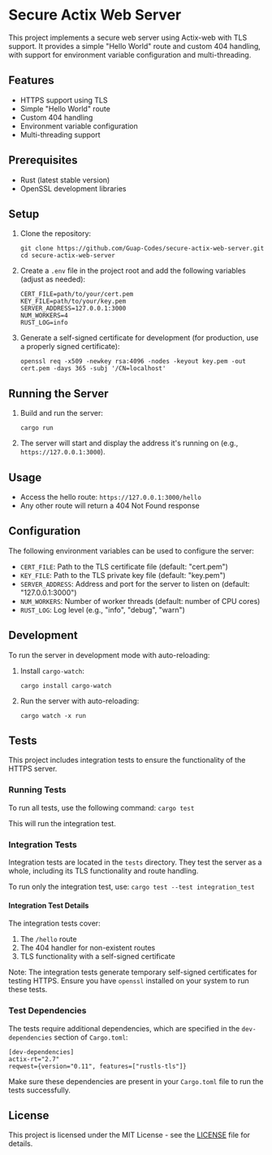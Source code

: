 # Secure Actix Web Server

This project implements a secure web server using Actix-web with TLS support. It provides a simple "Hello World" route and custom 404 handling, with support for environment variable configuration and multi-threading.

## Features

- HTTPS support using TLS
- Simple "Hello World" route
- Custom 404 handling
- Environment variable configuration
- Multi-threading support

## Prerequisites

- Rust (latest stable version)
- OpenSSL development libraries

## Setup

1. Clone the repository:
   ```
   git clone https://github.com/Guap-Codes/secure-actix-web-server.git
   cd secure-actix-web-server
   ```

2. Create a `.env` file in the project root and add the following variables (adjust as needed):
   ```
   CERT_FILE=path/to/your/cert.pem
   KEY_FILE=path/to/your/key.pem
   SERVER_ADDRESS=127.0.0.1:3000
   NUM_WORKERS=4
   RUST_LOG=info
   ```

3. Generate a self-signed certificate for development (for production, use a properly signed certificate):
   ```
   openssl req -x509 -newkey rsa:4096 -nodes -keyout key.pem -out cert.pem -days 365 -subj '/CN=localhost'
   ```

## Running the Server

1. Build and run the server:
   ```
   cargo run
   ```

2. The server will start and display the address it's running on (e.g., `https://127.0.0.1:3000`).

## Usage

- Access the hello route: `https://127.0.0.1:3000/hello`
- Any other route will return a 404 Not Found response

## Configuration

The following environment variables can be used to configure the server:

- `CERT_FILE`: Path to the TLS certificate file (default: "cert.pem")
- `KEY_FILE`: Path to the TLS private key file (default: "key.pem")
- `SERVER_ADDRESS`: Address and port for the server to listen on (default: "127.0.0.1:3000")
- `NUM_WORKERS`: Number of worker threads (default: number of CPU cores)
- `RUST_LOG`: Log level (e.g., "info", "debug", "warn")

## Development

To run the server in development mode with auto-reloading:

1. Install `cargo-watch`:
   ```
   cargo install cargo-watch
   ```

2. Run the server with auto-reloading:
   ```
   cargo watch -x run
   ```


## Tests

This project includes integration tests to ensure the functionality of the HTTPS server.

### Running Tests

To run all tests, use the following command:
```cargo test```

This will run the integration test.

### Integration Tests

Integration tests are located in the `tests` directory. They test the server as a whole, including its TLS functionality and route handling.

To run only the integration test, use:
```cargo test --test integration_test```

#### Integration Test Details

The integration tests cover:

1. The `/hello` route
2. The 404 handler for non-existent routes
3. TLS functionality with a self-signed certificate

Note: The integration tests generate temporary self-signed certificates for testing HTTPS. Ensure you have `openssl` installed on your system to run these tests.

### Test Dependencies

The tests require additional dependencies, which are specified in the `dev-dependencies` section of `Cargo.toml`:
```
[dev-dependencies]
actix-rt="2.7"
reqwest={version="0.11", features=["rustls-tls"]}
```

Make sure these dependencies are present in your `Cargo.toml` file to run the tests successfully.



## License

This project is licensed under the MIT License - see the [LICENSE](LICENSE) file for details.